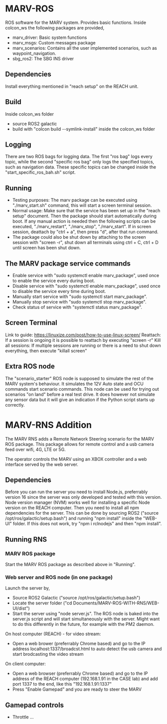 # MARV-ROS
ROS software for the MARV system. Provides basic functions. Inside colcon_ws the following packages are provided,
- marv_driver: Basic system functions
- marv_msgs: Custom messages package
- marv_scenarios: Contains all the user implemented scenarios, such as waypoint_navigation.
- sbg_ros2: The SBG INS driver

## Dependencies
Install everything mentioned in "reach setup" on the REACH unit.

## Build
Inside colcon_ws folder
- source ROS2 galactic
- build with "colcon build --symlink-install" inside the colcon_ws folder

## Logging
There are two ROS bags for logging data. The first "ros bag" logs every topic, while the second "specific ros bag" only logs the specified topics, such as navigation data. These specific topics can be changed inside the "start_specific_ros_bah.sh" script.

## Running
- Testing purposes: The marv package can be executed using "./marv_start.sh" command, this will start a screen terminal session.
- Normal usage: Make sure that the service has been set up in the "reach setup" document. Then the package should start automatically during boot. If any manual action is needed then the following scripts can be executed, "./marv_restart", "./marv_stop", "./marv_start". If in screen session, deattach by "ctrl + a", then press "d", after that run command.
- The package could also be shut down by attaching to the screen session with "screen -r", shut down all terminals using ctrl + C, ctrl + D until screen has been shut down.

## The MARV package service commands
- Enable service with "sudo systemctl enable marv_package", used once to enable the service every during boot.
- Disable service with "sudo systemctl enable marv_package", used once to disable the service every time during boot.
- Manually start service with "sudo systemctl start marv_package".
- Manually stop service with "sudo systemctl stop marv_package".
- Check status of service with "systemctl status marv_package".

## Screen Terminal
Link to guide: https://linuxize.com/post/how-to-use-linux-screen/
Reattach: If a session is ongoing it is possible to reattach by executing "screen -r"
Kill all sessions: If multiple sessions are running or there is a need to shut down everything, then execute "killall screen"

## Extra ROS node
The "scenario_starter" ROS node is supposed to simulate the rest of the MARV system's behaviour. It simulates the 12V Auto state and OCU commands start scenario commands. This node can be used for trying out scenarios "on land" before a real test drive. It does however not simulate any sensor data but it will give an indication if the Python script starts up correctly.


# MARV-RNS Addition
The MARV RNS adds a Remote Network Steering scenario for the MARV ROS package. This package allows for remote control and a usb camera feed over wifi, 4G, LTE or 5G. 

The operator controls the MARV using an XBOX controller and a web interface served by the web server. 

## Dependencies
Before you can run the server you need to install Node.js, preferrably version 16 since the server was only developed and tested with this version. Node version manager (NVM) works well for installing a specific Node version on the REACH computer.
Then you need to install all npm dependencies for the server. This can be done by sourcing ROS2 ("source /opt/ros/galactic/setup.bash") and running "npm install" inside the "WEB-UI" folder. If this does not work, try "npm i rclnodejs" and then "npm install".

## Running RNS
### MARV ROS package
Start the MARV ROS package as described above in "Running".

### Web server and ROS node (in one package)
Launch the server by,
- Source ROS2 Galactic ("source /opt/ros/galactic/setup.bash")
- Locate the server folder ("cd Documents/MARV-ROS-WITH-RNS/WEB-UI/dist")
- Start the server using "node server.js". The ROS node is baked into the server.js script and will start simultaneously with the server. Might want to do this differently in the future, for example with the PM2 daemon.

On host computer (REACH) - for video stream:
- Open a web brower (preferrably Chrome based) and go to the IP address localhost:1337/broadcst.html to auto detect the usb camera and start brodcasting the video stream

On client computer:
- Open a web browser (preferrably Chrome based) and go to the IP address of the REACH computer (192.168.1.91 in the CASE lab) and add port 1337 to the end, like this "192.168.1.91:1337"
- Press "Enable Gamepad" and you are ready to steer the MARV

## Gamepad controls
- Throttle ...